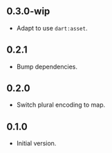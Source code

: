 ## 0.3.0-wip

- Adapt to use `dart:asset`.

## 0.2.1

- Bump dependencies.

## 0.2.0

- Switch plural encoding to map.

## 0.1.0

- Initial version.
